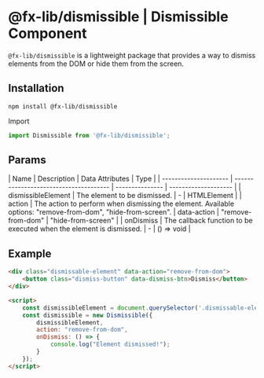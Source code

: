 # @fx-lib/dismissible | Dismissible Component

`@fx-lib/dismissible` is a lightweight package that provides a way to dismiss elements from the DOM or hide them from the screen.

## Installation

```shell
npm install @fx-lib/dismissible
```
Import 
```js
import Dismissible from '@fx-lib/dismissible';
```

## Params

| Name | Description | Data Attributes | Type | | --------------------- | -------------------------------------- | --------------- | -------------------- | | dismissibleElement | The element to be dismissed. | - | HTMLElement | | action | The action to perform when dismissing the element. Available options: "remove-from-dom", "hide-from-screen". | data-action | "remove-from-dom" \| "hide-from-screen" | | onDismiss | The callback function to be executed when the element is dismissed. | - | () => void |

## Example
```html
<div class="dismissable-element" data-action="remove-from-dom">
    <button class="dismiss-button" data-dismiss-btn>Dismiss</button>
</div>

<script>
    const dismissibleElement = document.querySelector('.dismissable-element');
    const dismissible = new Dismissible({
        dismissibleElement,
        action: "remove-from-dom",
        onDismiss: () => {
            console.log("Element dismissed!");
        }
    });
</script>
```
